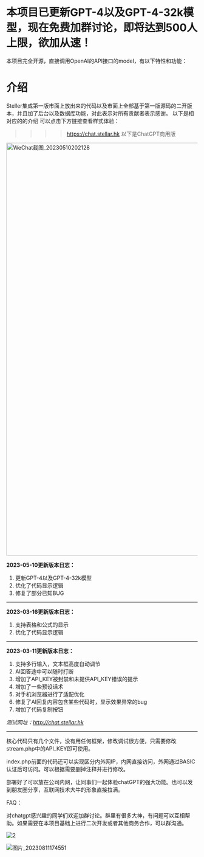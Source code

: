 # 本项目已更新GPT-4以及GPT-4-32k模型，现在免费加群讨论，即将达到500人上限，欲加从速！
本项目完全开源，直接调用OpenAI的API接口的model，有以下特性和功能：


# 介绍
Steller集成第一版市面上放出来的代码以及市面上全部基于第一版源码的二开版本，并且加了后台以及数据库功能，对此表示对所有贡献者表示感谢。
以下是相对应的的介绍
可以点击下方链接查看样式体验：

>>>>https://chat.stellar.hk
以下是ChatGPT商用版

<img width="1086" alt="WeChat截图_20230510202128" src="https://github.com/stellarhk/chatgpt/assets/128345288/c0731edf-aa9f-4f77-927e-5a62b2c9f3e8">

**2023-05-10更新版本日志：**

1. 更新GPT-4以及GPT-4-32k模型
2. 优化了代码显示逻辑
3. 修复了部分已知BUG
------
**2023-03-16更新版本日志：**

1. 支持表格和公式的显示
2. 优化了代码显示逻辑

------
**2023-03-11更新版本日志：**

1. 支持多行输入，文本框高度自动调节
3. AI回答途中可以随时打断
4. 增加了API_KEY被封禁和未提供API_KEY错误的提示
5. 增加了一些预设话术
6. 对手机浏览器进行了适配优化
7. 修复了AI回复内容包含某些代码时，显示效果异常的bug
8. 增加了代码复制按钮

*测试网址：http://chat.stellar.hk* 

------

核心代码只有几个文件，没有用任何框架，修改调试很方便，只需要修改stream.php中的API_KEY即可使用。

index.php前面的代码还可以实现区分内外网IP，内网直接访问，外网通过BASIC认证后可访问。可以根据需要删掉注释并进行修改。

部署好了可以放在公司内网，让同事们一起体验chatGPT的强大功能。也可以发到朋友圈分享，互联网技术大牛的形象直接拉满。


FAQ：

对chatgpt感兴趣的同学们欢迎加群讨论。群里有很多大神，有问题可以互相帮助。如果需要在本项目基础上进行二次开发或者其他商务合作，可以群沟通。

![2](https://github.com/stellarhk/ChatGPT4.0-Web-Stellar/assets/128345288/91ab95c7-8a32-4337-a672-353040ac3907)

![图片_20230811174551](https://github.com/stellarhk/chatgpt-s2/assets/128345288/960c89fb-cf32-454d-a3cc-dd4cf82c06dc)
